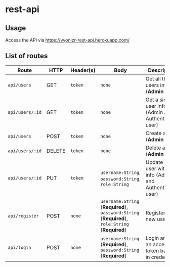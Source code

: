 # rest-api

## Usage
Access the API via https://vyonizr-rest-api.herokuapp.com/

## List of routes

| Route | HTTP | Header(s) | Body | Description |
| ----- | ---- | --------- | ---- | ----------- |
| `api/users` | GET | `token` | `none` | Get all the users info (**Admin only**) |
| `api/users/:id` | GET | `token` | `none` | Get a single user info (Admin and Authenticated user) |
| `api/users` | POST | `token` | `none` | Create a user (**Admin only**) |
| `api/users/:id` | DELETE | `token` | `none` | Delete a user (**Admin only**) |
| `api/users/:id` | PUT | `token` | `username:String`, `password:String`, `role:String` | Update a user with new info (Admin and Authenticated user) |
| `api/register` | POST | `none` |`username:String` (**Required**), `password:String` (**Required**), `role:String` (**Required**) | Register with new user info |
| `api/login` | POST | `none` | `username:String` (**Required**), `password:String` (**Required**) | Login and get an access token based in credentials |

